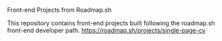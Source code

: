 Front-end Projects from Roadmap.sh

This repository contains front-end projects built following the roadmap.sh front-end developer path.
https://roadmap.sh/projects/single-page-cv
